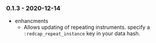 
### 0.1.3 - 2020-12-14

* enhancments
  * Allows updating of repeating instruments. specify a `:redcap_repeat_instance` key in your data hash.

